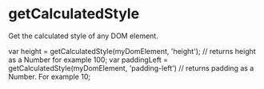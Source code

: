 # getCalculatedStyle

Get the calculated style of any DOM element.

var height = getCalculatedStyle(myDomElement, 'height'); // returns height as a Number for example 100;
var paddingLeft = getCalculatedStyle(myDomElement, 'padding-left') // returns padding as a Number. For example 10;
